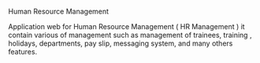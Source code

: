 Human Resource Management  

Application web for Human Resource Management ( HR Management ) it contain various of management such as management of trainees, training , holidays, departments, pay slip, messaging system, and many others features.
